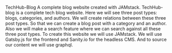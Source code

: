 TechHub-Blog A complete blog website created with JAMstack. 
TechHub-blog is a complete tech blog website. Here we will see three post types: blogs, categories, and authors. 
We will create relations between these three post types. So that we can create a blog post with a category and an author. Also we will make a search feature where we can search against all these three post types. To create this website we will use JAMstack. We will use Gatsby.js for the frontend and Sanity.io for the headless CMS. And to source our content we will use graphql.
